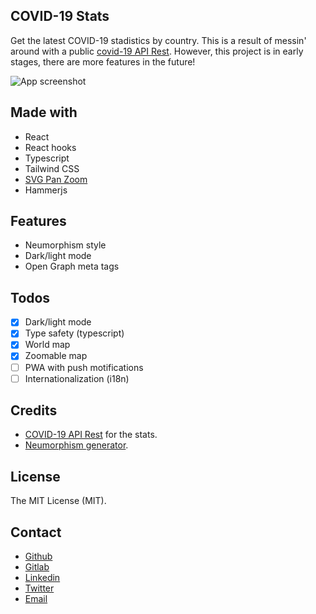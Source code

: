 ## COVID-19 Stats

Get the latest COVID-19 stadistics by country. This is a result of messin' around with a public [covid-19 API Rest](https://github.com/mathdroid/covid-19-api). However, this project is in early stages, there are more features in the future!

![App screenshot](https://i.imgur.com/M3E5xgx.png)

## Made with

- React
- React hooks
- Typescript
- Tailwind CSS
- [SVG Pan Zoom](https://github.com/ariutta/svg-pan-zoom)
- Hammerjs

## Features

- Neumorphism style
- Dark/light mode
- Open Graph meta tags

## Todos

- [x] Dark/light mode
- [x] Type safety (typescript)
- [x] World map
- [x] Zoomable map
- [ ] PWA with push motifications
- [ ] Internationalization (i18n)

## Credits

- [COVID-19 API Rest](https://github.com/mathdroid/covid-19-api) for the stats.
- [Neumorphism generator](https://neumorphism.io/).

## License

The MIT License (MIT).

## Contact

- [Github](https://github.com/cdmoro)
- [Gitlab](https://gitlab.com/carlosbonadeo)
- [Linkedin](https://www.linkedin.com/in/cdbonadeo/)
- [Twitter](https://twitter.com/CarlosBonadeo)
- [Email](mailto:carlosbonadeo@gmail.com)
